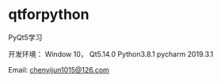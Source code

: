 # qtforpython
PyQt5学习

开发环境： Window 10，  Qt5.14.0  Python3.8.1 pycharm 2019.3.1







Email: chenyijun1015@126.com
